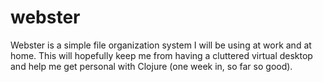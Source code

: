 webster
=======

Webster is a simple file organization system I will be using at work and at home. This will hopefully keep me from having a cluttered
virtual desktop and help me get personal with Clojure (one week in, so far so good).
